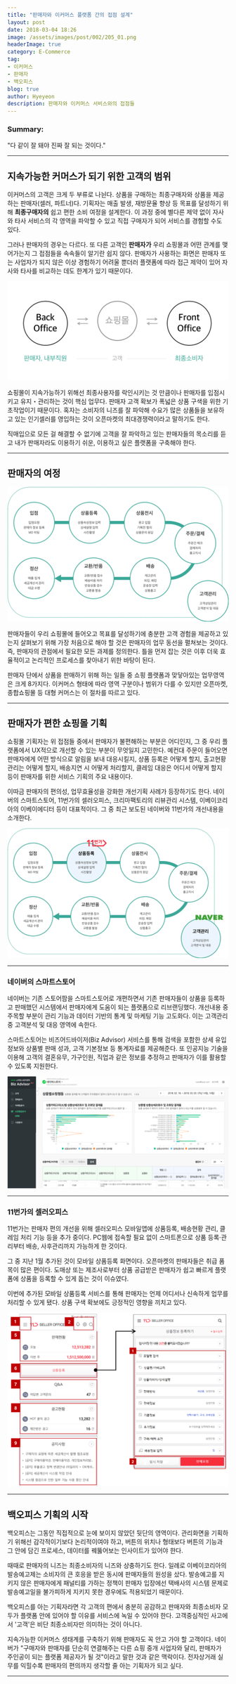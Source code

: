 ```yaml
---
title: "판매자와 이커머스 플랫폼 간의 접점 설계"
layout: post
date: 2018-03-04 18:26
image: /assets/images/post/002/205_01.png
headerImage: true
category: E-Commerce
tag:
- 이커머스
- 판매자
- 백오피스
blog: true
author: Hyeyeon
description: 판매자와 이커머스 서비스와의 접점들
---
```


### Summary:

"다 같이 잘 돼야 진짜 잘 되는 것이다."

---

## 지속가능한 커머스가 되기 위한 고객의 범위

이커머스의 고객은 크게 두 부류로 나뉜다. 상품을 구매하는 최종구매자와 상품을 제공하는 판매자(셀러, 파트너)다. 기획자는 매출 발생, 재방문율 향상 등 목표를 달성하기 위해 **최종구매자의** 쉽고 편한 소비 여정을 설계한다. 이 과정 중에 별다른 제약 없이 자사와 타사 서비스의 각 영역을 파악할 수 있고 직접 구매자가 되어 서비스를 경험할 수도 있다.

그러나 판매자의 경우는 다르다. 또 다른 고객인 **판매자가** 우리 쇼핑몰과 어떤 관계를 맺어가는지 그 접점들을 속속들이 알기란 쉽지 않다. 판매자가 사용하는 화면은 판매자 또는 사업자가 되지 않은 이상 경험하기 어려울 뿐더러 플랫폼에 따라 접근 제약이 있어 자사와 타사를 비교하는 데도 한계가 있기 때문이다.

![프론트오피스와 백오피스](/assets/images/post/002/205_01.png)
<br>

쇼핑몰이 지속가능하기 위해선 최종사용자를 락인시키는 것 만큼이나 판매자를 입점시키고 유지・관리하는 것이 핵심 업무다. 판매자 고객 확보가 폭넓은 상품 구색을 위한 기초작업이기 때문이다. 혹자는 소비자의 니즈를 잘 파악해 수요가 많은 상품들을 보유하고 있는 인기셀러를 영입하는 것이 오픈마켓의 최대경쟁력이라고 말하기도 한다.

직매입으로 모든 걸 해결할 수 없기에 고객을 잘 파악하고 있는 판매자들의 목소리를 듣고 내가 판매자라도 이용하기 쉬운, 이용하고 싶은 플랫폼을 구축해야 한다.

---

## 판매자의 여정

![이커머스 판매자가 목표 달성을 위해 움직이는 주요 동선](/assets/images/post/002/205_02.png)
<br>

판매자들이 우리 쇼핑몰에 들어오고 목표를 달성하기에 충분한 고객 경험을 제공하고 있는지 살펴보기 위해 가장 처음으로 해야 할 것은 판매자의 업무 동선을 펼쳐보는 것이다. 즉, 판매자의 관점에서 필요한 모든 과제를 정의한다. 틀을 먼저 잡는 것은 이후 더욱 효율적이고 논리적인 프로세스를 찾아내기 위한 바탕이 된다.

판매자 단에서 상품을 판매하기 위해 하는 일들 중 쇼핑 플랫폼과 맞닿아있는 업무영역은 크게 8가지다. 이커머스 형태에 따라 영역 구분이나 범위가 다를 수 있지만 오픈마켓, 종합쇼핑몰 등 대형 커머스는 이 절차를 따르고 있다.

---

## 판매자가 편한 쇼핑몰 기획

쇼핑몰 기획자는 위 접점들 중에서 판매자가 불편해하는 부분은 어디인지, 그 중 우리 플랫폼에서 UX적으로 개선할 수 있는 부분이 무엇일지 고민한다. 예컨대 주문이 들어오면 판매자에게 어떤 방식으로 알림을 보내 대응시킬지, 상품 등록은 어떻게 할지, 출고현황 관리는 어떻게 할지, 배송지연 시 어떻게 처리할지, 클레임 대응은 어디서 어떻게 할지 등이 판매자를 위한 서비스 기획의 주요 내용이다.

이따금 판매자의 편의성, 업무효율성을 강화한 개선기획 사례가 등장하기도 한다. 네이버의 스마트스토어, 11번가의 셀러오피스, 크리마팩토리의 리뷰관리 시스템, 이베이코리아의 이베이에디터 등이 대표적이다. 그 중 최근 보도된 네이버와 11번가의 개선내용을 소개한다.

![상품등록 불편을 개선한 11번가와 고객관리 기능을 강화한 네이버쇼핑](/assets/images/post/002/205_03.png)
<br>

---

### 네이버의 스마트스토어

네이버는 기존 스토어팜을 스마트스토어로 개편하면서 기존 판매자들이 상품을 등록하고 판매했던 시스템에서 판매자에게 도움이 되는 플랫폼으로 리브랜딩했다. 개선내용 중 주목할 부분이 관리 기능과 데이터 기반의 통계 및 마케팅 기능 고도화다. 이는 고객관리 중 고객분석 및 대응 영역에 속한다.

스마트스토어는 비즈어드바이저(Biz Advisor) 서비스를 통해 검색을 포함한 상세 유입 정보와 상품별 판매 성과, 고객 기본정보 등 통계자료를 제공해준다. 또 인공지능 기술을 이용해 고객의 결혼유무, 가구인원, 직업과 같은 정보를 추정하고 판매자가 이를 활용할 수 있도록 지원한다.

![비즈어드바이저는 판매분석, 마케팅분석, 쇼핑행동분석, 시장분석 카테고리별로 유용한 정보를 제공하고 있다.](/assets/images/post/002/205_04.png)
<br>

---

### 11번가의 셀러오피스

11번가는 판매자 편의 개선을 위해 셀러오피스 모바일앱에 상품등록, 배송현황 관리, 클레임 처리 기능 등을 추가 중이다. PC웹에 접속할 필요 없이 스마트폰으로 상품 등록·관리부터 배송, 사후관리까지 가능하게 한 것이다.

그 중 지난 1월 추가된 것이 모바일 상품등록 화면이다. 오픈마켓의 판매자들은 취급 품목이 많은 편이다. 도매상 또는 제조사로부터 상품 공급받은 판매자가 쉽고 빠르게 플랫폼에 상품을 등록할 수 있게 돕는 것이 이슈였다.

이번에 추가된 모바일 상품등록 서비스를 통해 판매자는 언제 어디서나 신속하게 업무를 처리할 수 있게 됐다. 상품 구색 확보에도 긍정적인 영향을 끼치고 있다.

![셀러오피스 앱 매뉴얼에 상품등록 메뉴가 추가됐다.](/assets/images/post/002/205_05.png)
<br>

---

## 백오피스 기획의 시작

백오피스는 그동안 직접적으로 눈에 보이지 않았던 뒷단의 영역이다. 관리화면을 기획하기 위해선 감각적이기보다 논리적이여야 하고, 버튼의 위치나 형태보다 버튼의 기능과 그 안에 담긴 프로세스, 데이터를 꿰뚫어보는 인사이트가 있어야 한다.

때때로 판매자의 니즈는 최종소비자의 니즈와 상충하기도 한다. 일례로 이베이코리아의 발송예고제는 소비자의 큰 호응을 받은 동시에 판매자들의 원성을 샀다. 발송예고를 지키지 않은 판매자에게 패널티를 가하는 정책이 판매자 입장에선 택배사의 시스템 문제로 발송예고일을 불가피하게 지키지 못한 경우에도 적용되었기 때문이다.

백오피스를 아는 기획자라면 각 고객의 편에서 충분히 공감하고 판매자와 최종소비자 모두가 플랫폼 안에 있어야 할 이유를 서비스에 녹일 수 있어야 한다. 고객중심적인 사고에서 '고객'은 비단 최종소비자만 의미하는 것이 아니다.

지속가능한 이커머스 생태계를 구축하기 위해 판매자도 꼭 안고 가야 할 고객이다. 네이버가 "구매자와 판매자를 단순히 연결해주는 다른 쇼핑 중개 사업자와 달리, 판매자가 주인공이 되는 플랫폼 제공자가 될 것"이라고 말한 것과 같은 맥락이다. 전자상거래 실무를 익힐수록 판매자의 편의까지 생각할 줄 아는 기획자가 되고 싶다.

---
